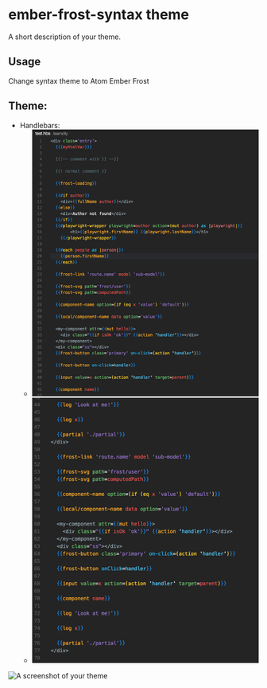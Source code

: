 # ember-frost-syntax theme

A short description of your theme.

## Usage
Change syntax theme to Atom Ember Frost

## Theme:
* Handlebars:
	* ![Handlebars](images/handlebars-1.png)
	* ![Handlebars](images/handlebars-2.png)

![A screenshot of your theme](https://f.cloud.github.com/assets/69169/2289498/4c3cb0ec-a009-11e3-8dbd-077ee11741e5.gif)
